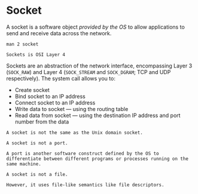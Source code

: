 # Socket

A socket is a software object _provided by the OS_ to allow applications to send and receive data across the network.

```
man 2 socket
```

~~~admonish info title="OSI layers"
Sockets is OSI Layer 4
~~~

Sockets are an abstraction of the network interface, encompassing Layer 3 (`SOCK_RAW`) and Layer 4 (`SOCK_STREAM` and `SOCK_DGRAM`; TCP and UDP respectively). The system call allows you to:

* Create socket
* Bind socket to an IP address
* Connect socket to an IP address
* Write data to socket — using the routing table
* Read data from socket — using the destination IP address and port number from the data

```admonish note title="Socket vs. Unix domain socket"
A socket is not the same as the Unix domain socket.
```

```admonish note title="Socket vs. port"
A socket is not a port.

A port is another software construct defined by the OS to differentiate between different programs or processes running on the same machine.
```

```admonish note title="Socket vs. file"
A socket is not a file.

However, it uses file-like semantics like file descriptors.
```


